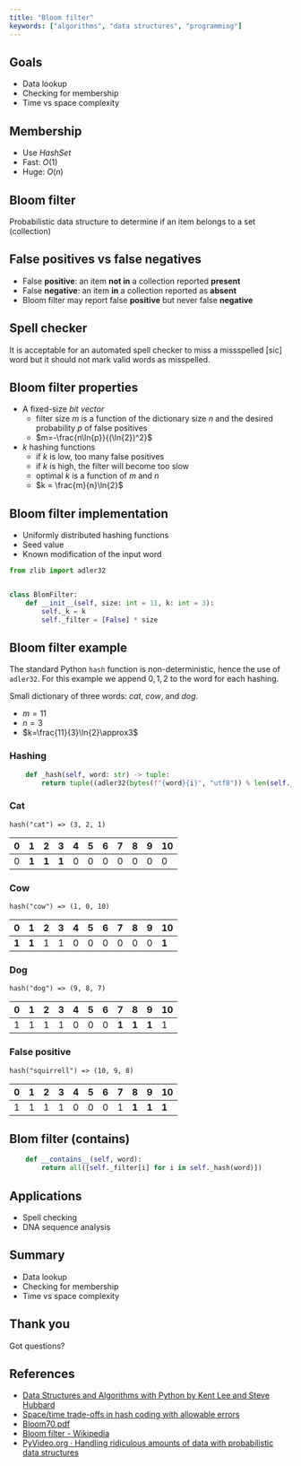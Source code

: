 ```yaml
---
title: "Bloom filter"
keywords: ["algorithms", "data structures", "programming"]
---
```


## Goals

* Data lookup
* Checking for membership
* Time vs space complexity

## Membership

* Use *HashSet*
* Fast: $O(1)$
* Huge: $O(n)$

## Bloom filter

Probabilistic data structure to determine if an item belongs to a set (collection)

## False positives vs false negatives

* False **positive**: an item **not in** a collection reported **present**
* False **negative**: an item **in** a collection reported as **absent**
* Bloom filter may report false **positive** but never false **negative**

## Spell checker

It is acceptable for an automated spell checker to miss a missspelled [sic] word but it should not mark valid words as misspelled.

## Bloom filter properties

* A fixed-size *bit vector*
  * filter size $m$ is a function of the dictionary size $n$ and the desired probability $p$ of false positives
  * $m=-\frac{n\ln{p}}{(\ln{2})^2}$
* $k$ hashing functions
  * if $k$ is low, too many false positives
  * if $k$ is high, the filter will become too slow
  * optimal $k$ is a function of $m$ and $n$
  * $k = \frac{m}{n}\ln{2}$

## Bloom filter implementation

* Uniformly distributed hashing functions
* Seed value
* Known modification of the input word

```python
from zlib import adler32


class BlomFilter:
    def __init__(self, size: int = 11, k: int = 3):
        self._k = k
        self._filter = [False] * size
```

## Bloom filter example

The standard Python `hash` function is non-deterministic, hence the use of `adler32`. For this example we append $0, 1, 2$ to the word for each hashing.

Small dictionary of three words: *cat*, *cow*, and *dog*.

* $m=11$
* $n=3$
* $k=\frac{11}{3}\ln{2}\approx3$

### Hashing

```python
    def _hash(self, word: str) -> tuple:
        return tuple((adler32(bytes(f"{word}{i}", "utf8")) % len(self._filter) for i in range(self._k)))
```

### Cat

`hash("cat") => (3, 2, 1)`

| 0   | 1     | 2     | 3     | 4   | 5   | 6   | 7   | 8   | 9   | 10  |
| --- | ----- | ----- | ----- | --- | --- | --- | --- | --- | --- | --- |
| 0   | **1** | **1** | **1** | 0   | 0   | 0   | 0   | 0   | 0   | 0   |

### Cow

`hash("cow") => (1, 0, 10)`

| 0     | 1     | 2   | 3   | 4   | 5   | 6   | 7   | 8   | 9   | 10    |
| ----- | ----- | --- | --- | --- | --- | --- | --- | --- | --- | ----- |
| **1** | **1** | 1   | 1   | 0   | 0   | 0   | 0   | 0   | 0   | **1** |

### Dog

`hash("dog") => (9, 8, 7)`

| 0   | 1   | 2   | 3   | 4   | 5   | 6   | 7     | 8     | 9     | 10  |
| --- | --- | --- | --- | --- | --- | --- | ----- | ----- | ----- | --- |
| 1   | 1   | 1   | 1   | 0   | 0   | 0   | **1** | **1** | **1** | 1   |

### False positive

`hash("squirrell") => (10, 9, 8)`

| 0   | 1   | 2   | 3   | 4   | 5   | 6   | 7   | 8     | 9     | 10    |
| --- | --- | --- | --- | --- | --- | --- | --- | ----- | ----- | ----- |
| 1   | 1   | 1   | 1   | 0   | 0   | 0   | 1   | **1** | **1** | **1** |

## Blom filter (__contains__)

```python
    def __contains__(self, word):
        return all([self._filter[i] for i in self._hash(word)])
```

## Applications

* Spell checking
* DNA sequence analysis

## Summary

* Data lookup
* Checking for membership
* Time vs space complexity

## Thank you

Got questions?

## References

* [Data Structures and Algorithms with Python by Kent Lee and Steve Hubbard](https://dl.acm.org/citation.cfm?id=2732680)
* [Space/time trade-offs in hash coding with allowable errors](https://dl.acm.org/citation.cfm?doid=362686.362692)
* [Bloom70.pdf](http://www.dragonwins.com/domains/getteched/bbc/literature/Bloom70.pdf)
* [Bloom filter - Wikipedia](https://en.wikipedia.org/wiki/Bloom_filter)
* [PyVideo.org · Handling ridiculous amounts of data with probabilistic data structures](https://pyvideo.org/pycon-us-2011/pycon-2011--handling-ridiculous-amounts-of-data-w.html)
  